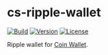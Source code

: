 # cs-ripple-wallet

[![Build](https://github.com/CoinSpace/cs-ripple-wallet/actions/workflows/ci.yml/badge.svg)](https://github.com/CoinSpace/cs-ripple-wallet/actions/workflows/ci.yml)
[![Version](https://img.shields.io/github/v/tag/CoinSpace/cs-ripple-wallet?label=version)](https://github.com/CoinSpace/cs-ripple-wallet/tags)
[![License](https://img.shields.io/github/license/CoinSpace/cs-ripple-wallet?color=blue)](https://github.com/CoinSpace/cs-ripple-wallet/blob/master/LICENSE)

Ripple wallet for [Coin Wallet](https://github.com/CoinSpace/CoinSpace).
